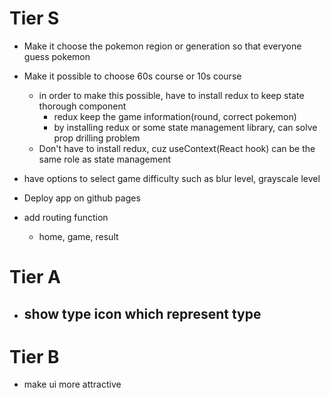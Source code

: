 # Tier S

- Make it choose the pokemon region or generation so that everyone guess pokemon

- Make it possible to choose 60s course or 10s course
  - in order to make this possible, have to install redux to keep state thorough component
    - redux keep the game information(round, correct pokemon)
    - by installing redux or some state management library, can solve prop drilling problem
  - Don't have to install redux, cuz useContext(React hook) can be the same role as state management
- have options to select game difficulty such as blur level, grayscale level
- Deploy app on github pages
- add routing function
  - home, game, result

# Tier A

- ## show type icon which represent type

# Tier B

- make ui more attractive
